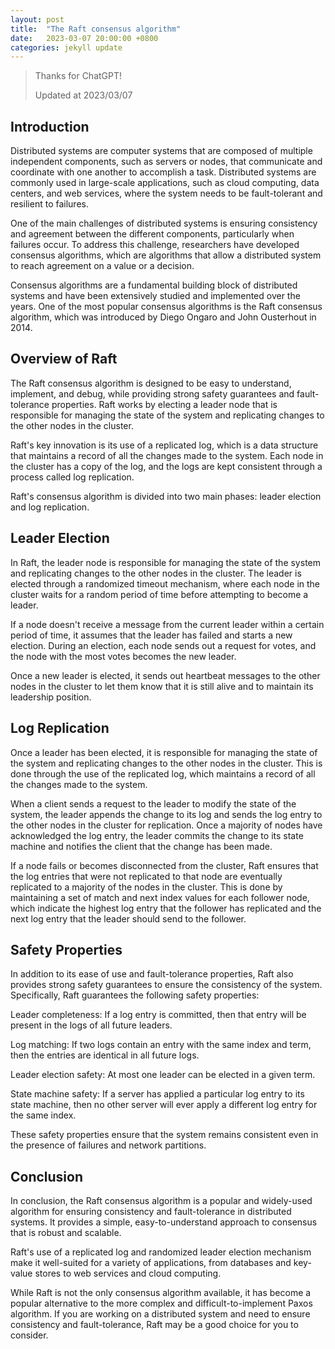 ```yaml
---
layout: post
title:  "The Raft consensus algorithm"
date:   2023-03-07 20:00:00 +0800
categories: jekyll update
---
```


> Thanks for ChatGPT!
>
> Updated at 2023/03/07

## Introduction

Distributed systems are computer systems that are composed of multiple independent components, such as servers or nodes, that communicate and coordinate with one another to accomplish a task. Distributed systems are commonly used in large-scale applications, such as cloud computing, data centers, and web services, where the system needs to be fault-tolerant and resilient to failures.

One of the main challenges of distributed systems is ensuring consistency and agreement between the different components, particularly when failures occur. To address this challenge, researchers have developed consensus algorithms, which are algorithms that allow a distributed system to reach agreement on a value or a decision.

Consensus algorithms are a fundamental building block of distributed systems and have been extensively studied and implemented over the years. One of the most popular consensus algorithms is the Raft consensus algorithm, which was introduced by Diego Ongaro and John Ousterhout in 2014.

## Overview of Raft
The Raft consensus algorithm is designed to be easy to understand, implement, and debug, while providing strong safety guarantees and fault-tolerance properties. Raft works by electing a leader node that is responsible for managing the state of the system and replicating changes to the other nodes in the cluster.

Raft's key innovation is its use of a replicated log, which is a data structure that maintains a record of all the changes made to the system. Each node in the cluster has a copy of the log, and the logs are kept consistent through a process called log replication.

Raft's consensus algorithm is divided into two main phases: leader election and log replication.

## Leader Election
In Raft, the leader node is responsible for managing the state of the system and replicating changes to the other nodes in the cluster. The leader is elected through a randomized timeout mechanism, where each node in the cluster waits for a random period of time before attempting to become a leader.

If a node doesn't receive a message from the current leader within a certain period of time, it assumes that the leader has failed and starts a new election. During an election, each node sends out a request for votes, and the node with the most votes becomes the new leader.

Once a new leader is elected, it sends out heartbeat messages to the other nodes in the cluster to let them know that it is still alive and to maintain its leadership position.

## Log Replication
Once a leader has been elected, it is responsible for managing the state of the system and replicating changes to the other nodes in the cluster. This is done through the use of the replicated log, which maintains a record of all the changes made to the system.

When a client sends a request to the leader to modify the state of the system, the leader appends the change to its log and sends the log entry to the other nodes in the cluster for replication. Once a majority of nodes have acknowledged the log entry, the leader commits the change to its state machine and notifies the client that the change has been made.

If a node fails or becomes disconnected from the cluster, Raft ensures that the log entries that were not replicated to that node are eventually replicated to a majority of the nodes in the cluster. This is done by maintaining a set of match and next index values for each follower node, which indicate the highest log entry that the follower has replicated and the next log entry that the leader should send to the follower.

## Safety Properties

In addition to its ease of use and fault-tolerance properties, Raft also provides strong safety guarantees to ensure the consistency of the system. Specifically, Raft guarantees the following safety properties:

Leader completeness: If a log entry is committed, then that entry will be present in the logs of all future leaders.

Log matching: If two logs contain an entry with the same index and term, then the entries are identical in all future logs.

Leader election safety: At most one leader can be elected in a given term.

State machine safety: If a server has applied a particular log entry to its state machine, then no other server will ever apply a different log entry for the same index.

These safety properties ensure that the system remains consistent even in the presence of failures and network partitions.

## Conclusion
In conclusion, the Raft consensus algorithm is a popular and widely-used algorithm for ensuring consistency and fault-tolerance in distributed systems. It provides a simple, easy-to-understand approach to consensus that is robust and scalable.

Raft's use of a replicated log and randomized leader election mechanism make it well-suited for a variety of applications, from databases and key-value stores to web services and cloud computing.

While Raft is not the only consensus algorithm available, it has become a popular alternative to the more complex and difficult-to-implement Paxos algorithm. If you are working on a distributed system and need to ensure consistency and fault-tolerance, Raft may be a good choice for you to consider.
